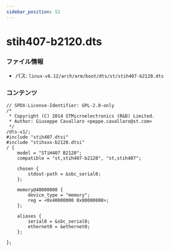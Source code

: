 ```yaml
---
sidebar_position: 52
---
```

# stih407-b2120.dts

### ファイル情報

- パス: `linux-v6.12/arch/arm/boot/dts/st/stih407-b2120.dts`

### コンテンツ

```dts
// SPDX-License-Identifier: GPL-2.0-only
/*
 * Copyright (C) 2014 STMicroelectronics (R&D) Limited.
 * Author: Giuseppe Cavallaro <peppe.cavallaro@st.com>
 */
/dts-v1/;
#include "stih407.dtsi"
#include "stihxxx-b2120.dtsi"
/ {
	model = "STiH407 B2120";
	compatible = "st,stih407-b2120", "st,stih407";

	chosen {
		stdout-path = &sbc_serial0;
	};

	memory@40000000 {
		device_type = "memory";
		reg = <0x40000000 0x80000000>;
	};

	aliases {
		serial0 = &sbc_serial0;
		ethernet0 = &ethernet0;
	};

};

```
